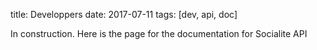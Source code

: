 title: Developpers
date: 2017-07-11
tags: [dev, api, doc]

In construction. Here is the page for the documentation for Socialite API
